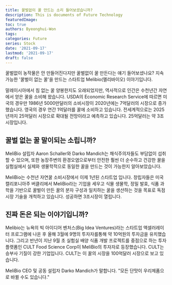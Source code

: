 ```yaml
---
title: 꿀벌없이 꿀 만드는 소리 들어보셨습니까?
description: This is documents of Future Technology
featuredImage: 
toc: true
authors: Byeonghui-Won
tags:
categories: Future
series: Stock
date: '2021-09-17'
lastmod: '2021-09-17'
draft: false
---
```


꿀벌없이 농작물은 안 만들어진다지만 꿀벌없이 꿀 만든다는 얘기 들어보셨나요? 지속 가능한 '꿀벌이 없는 꿀'을 만드는 스타트업 Melibio(멜리바이오) 이야기입니다.

말레이시아에서 침 없는 꿀 양봉한지도 오래되었지만, 역사적으로 인간은 수천년간 자연에서 얻은 꿀을 소비해 왔습니다. USDA의 Economic Research Service에 따르면 미국의 경우만 1986년 5000만달러의 소비시장이 2020년에는 7억달러의 시장으로 증가했습니다. 영국의 경우 연간 1억달러를 꿀에 소비하고 있습니다. 전세계적으로는 2025년까지 25억달러 시장으로 확대될 전망이라고 예측하고 있습니다. 25억달러는 약 3조 시장입니다.

## 꿀벌 없는 꿀 말이되는 소립니까?

MeliBio 설립자 Aaron Schaller와 Darko Mandich는 채식주의자들도 부담없이 섭취할 수 있으며, 또한 농장주변의 환경오염으로부터 안전한 훨씬 더 순수하고 건강한 꿀을 실험실에서 실제와 생물학적으로 동일한 꿀을 만드는 것이 가능한지 알아보았습니다.

MeliBio는 수천년 자연꿀 소비시장에서 이제 1년된 스타트업 입니다. 창립자들은 미국 캘리포니아주 버클리에서 MeliBio라는 기업을 세우고 식물 생물학, 정밀 발효, 식품 과학을 기반으로 꿀벌이 만든 꿀의 분자 구성과 일치하는 꿀을 생산하는 것을 목표로 독점시장 기술을 개척하고 있습니다. 성공하면 3조시장이 열립니다. 

## 진짜 돈은 되는 이야기입니까?

Melibio는 뉴욕의 빅 아이디어 벤처스(Big Idea Ventures)라는 스타트업 액셀러레이터 프로그램에 나온 후 올해 3월에 9명의 투자자를통해 약 10억원의 투자금을 유치했습니다. 그리고 반년이 지난 9월 초 실험실 배양 식품 개발 프로젝트를 중점으로 하는 투자 플랫폼인 CULT Food Science Corp이 MeliBio의 투자자로 등장했습니다. CULT는 승부사 기질이 강한 기업입니다. CULT는 이 꿀의 시장을 100억달러 시장으로 보고 있습니다. 

MeliBio CEO 및 공동 설립자 Darko Mandich가 말합니다. "모든 단맛이 우리제품으로 바뀔 수도 있습니다."
